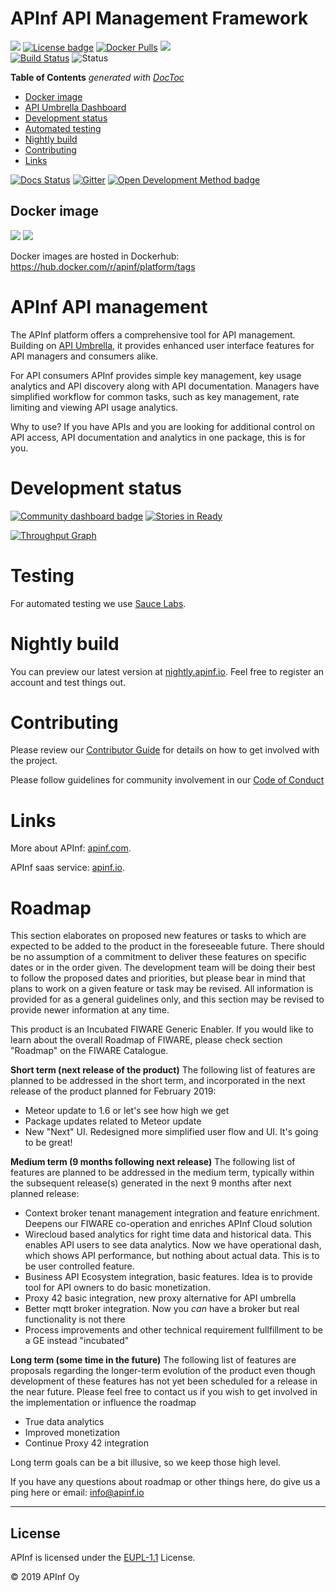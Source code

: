 # APInf API Management Framework

[![](https://nexus.lab.fiware.org/repository/raw/public/badges/chapters/api-management.svg)](https://www.fiware.org/developers/catalogue/)
[![License badge](https://img.shields.io/github/license/apinf/platform.svg)](https://opensource.org/licenses/EUPL-1.1)
[![Docker Pulls](https://img.shields.io/docker/pulls/apinf/platform.svg)](https://hub.docker.com/r/apinf/platform/)
[![](https://img.shields.io/badge/tag-fiware-orange.svg?logo=stackoverflow)](http://stackoverflow.com/questions/tagged/fiware)
<br>
[![Build Status](https://travis-ci.org/apinf/platform.svg?branch=feature%2F631-nightly-deployment)](https://travis-ci.org/apinf/platform)
![Status](https://nexus.lab.fiware.org/static/badges/statuses/apinf.svg)

<!-- START doctoc generated TOC please keep comment here to allow auto update -->
<!-- DON'T EDIT THIS SECTION, INSTEAD RE-RUN doctoc TO UPDATE -->
**Table of Contents**  *generated with [DocToc](https://github.com/thlorenz/doctoc)*

- [Docker image](#docker-image)
- [API Umbrella Dashboard](#api-umbrella-dashboard)
- [Development status](#development-status)
- [Automated testing](#testing)
- [Nightly build](#nightly-build)
- [Contributing](#contributing)
- [Links](#links)


<!-- END doctoc generated TOC please keep comment here to allow auto update -->

[![Docs Status](https://img.shields.io/badge/docs-latest-brightgreen.svg?style=flat)](http://apinf.org/docs/)
[![Gitter](https://img.shields.io/badge/GITTER-JOIN_CHAT_%E2%86%92-1dce73.svg)](https://gitter.im/apinf/public)
[![Open Development Method badge](https://camo.githubusercontent.com/9065d5a7f38cb53b9934c0f1b15087e177360af6/68747470733a2f2f696d672e736869656c64732e696f2f62616467652f446576656c6f706d656e742532304d6574686f642d4f70656e2d626c75652e737667)](https://opendevelopmentmethod.org/)

## Docker image

[![](https://images.microbadger.com/badges/image/apinf/platform.svg)](http://microbadger.com/images/apinf/platform) [![](https://images.microbadger.com/badges/version/apinf/platform.svg)](http://microbadger.com/images/apinf/platform)

Docker images are hosted in Dockerhub: https://hub.docker.com/r/apinf/platform/tags

# APInf  API management
The APInf platform offers a comprehensive tool for API management. Building on [API Umbrella](http://nrel.github.io/api-umbrella/), it provides enhanced user interface features for API managers and consumers alike.

For API consumers APInf provides simple key management, key usage analytics and API discovery along with API documentation. Managers have simplified workflow for common tasks, such as key management, rate limiting and viewing API usage analytics.

Why to use? If you have APIs and you are looking for additional control on API access, API documentation and analytics in one package, this is for you.  


# Development status
[![Community dashboard badge](https://img.shields.io/badge/Community-Dashboard-blue.svg)](https://dashboard.cauldron.io/goto/afe91edf4f1c66a3bcfd3717f12e43c5)
[![Stories in Ready](https://badge.waffle.io/apinf/platform.png?label=ready&title=Ready)](https://waffle.io/apinf/platform)

[![Throughput Graph](https://graphs.waffle.io/apinf/platform/throughput.svg)](https://waffle.io/apinf/platform/metrics)

# Testing

For automated testing we use [Sauce Labs](https://saucelabs.com).

# Nightly build
You can preview our latest version at [nightly.apinf.io](https://nightly.apinf.io). Feel free to register an account and test things out.

# Contributing
Please review our [Contributor Guide](https://github.com/apinf/platform/blob/develop/.github/CONTRIBUTING.md) for details on how to get involved with the project.

Please follow guidelines for community involvement in our [Code of Conduct](https://github.com/apinf/platform/blob/develop/CODE_OF_CONDUCT.md)

# Links

More about APInf: [apinf.com](https://apinf.com).

APInf saas service: [apinf.io](https://apinf.io).

# Roadmap
This section elaborates on proposed new features or tasks to which are expected to be added to the product in the  foreseeable future.  There should be  no assumption of a commitment to deliver these features on specific dates or in the order given. The development team will be doing their best to follow the proposed dates and priorities, but please bear in mind that plans to work on a given feature or task may be revised.  All information is provided for as a general guidelines only,  and this section may be revised to provide newer information at any time.

This product is an Incubated FIWARE Generic Enabler.  If you would like to learn about the overall Roadmap of FIWARE, please check section "Roadmap" on the FIWARE Catalogue.

**Short term (next release of the product)**
The following list of features are planned to be addressed in the short term, and incorporated in the next release of the product planned for February 2019:
- Meteor update to 1.6 or let's see how high we get
- Package updates related to Meteor update
- New "Next" UI. Redesigned more simplified user flow and UI. It's going to be great!
  
**Medium term (9 months following next release)**
The following list of features are planned to be addressed in the medium term, typically within the subsequent release(s) generated in the next 9 months after next planned release:
- Context broker tenant management integration and feature enrichment. Deepens our FIWARE co-operation and enriches APInf Cloud solution
- Wirecloud based analytics for right time data and historical data. This enables API users to see data analytics. Now we have operational dash, which shows API performance, but nothing about actual data. This is to be user controlled feature.
- Business API Ecosystem integration, basic features. Idea is to provide tool for API owners to do basic monetization.
- Proxy 42 basic integration, new proxy alternative for API umbrella
- Better mqtt broker integration. Now you *can* have a broker but real functionality is not there
- Process improvements and other technical requirement fullfillment to be a GE instead "incubated"

**Long term (some time in the future)**
The following list of features are proposals regarding the longer-term evolution of the product even though development of these features has not yet been scheduled for a release in the near future.  Please feel free to contact us if you wish to get involved in the implementation or influence the roadmap
- True data analytics
- Improved monetization
- Continue Proxy 42 integration

Long term goals can be a bit illusive, so we keep those high level.

If you have any questions about roadmap or other things here, do give us a ping here or email: info@apinf.io

---

## License

APInf is licensed under the [EUPL-1.1](LICENSE) License.

© 2019 APInf Oy


